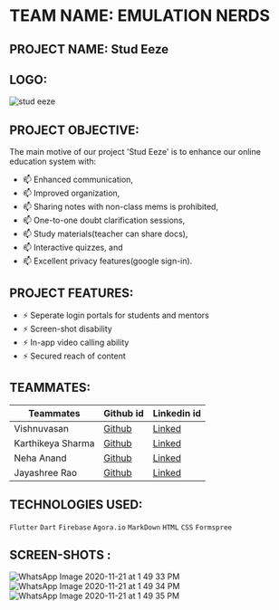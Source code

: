 # TEAM NAME: EMULATION NERDS

## PROJECT NAME: Stud Eeze

## LOGO:
![stud eeze](https://user-images.githubusercontent.com/64918181/99865607-02332e80-2bd1-11eb-97f6-de39e6dd7eb5.jpg)

## PROJECT OBJECTIVE:
The main motive of our project 'Stud Eeze' is to enhance our online education system with: 
- 📫  Enhanced communication,
- 📫  Improved organization,
- 📫  Sharing notes with non-class mems is prohibited,
- 📫  One-to-one doubt clarification sessions,
- 📫  Study materials(teacher can share docs), 
- 📫  Interactive quizzes, and
- 📫  Excellent privacy features(google sign-in).

## PROJECT FEATURES:
- ⚡ Seperate login portals for students and mentors
- ⚡ Screen-shot disability
- ⚡ In-app video calling ability
- ⚡ Secured reach of content

## TEAMMATES:
| Teammates | Github id | Linkedin id 
| --- | --- | ---
| Vishnuvasan | [Github](https://github.com/Cipher-unhsiV "Vishnu profile") | [Linked](https://www.linkedin.com/in/vishnuvasan-srinivasan-0b2012194/ "Vishnu")
| Karthikeya Sharma | [Github](https://github.com/savagecarol "Karthikeya profile") | [Linked](https://www.linkedin.com/in/savagecarol/ "Karthikey")
| Neha Anand | [Github](https://github.com/NehaAnand28 "Neha profile") | [Linked](https://www.linkedin.com/in/neha-anand-927157200/ "Neha")
| Jayashree Rao | [Github](https://github.com/Jayashreerao15 "Jayashree profile") | [Linked](https://www.linkedin.com/in/jayashree-rao-7a4a461b8/ "Jayashree")

## TECHNOLOGIES USED:
```Flutter``` ```Dart``` ```Firebase``` ```Agora.io``` ```MarkDown``` ```HTML``` ```CSS``` ```Formspree```
 
## SCREEN-SHOTS :
![WhatsApp Image 2020-11-21 at 1 49 33 PM](https://user-images.githubusercontent.com/64918181/99874155-78548700-2c0b-11eb-995c-6d74bbcb90d6.jpeg) 
![WhatsApp Image 2020-11-21 at 1 49 34 PM](https://user-images.githubusercontent.com/64918181/99874160-7e4a6800-2c0b-11eb-8d86-d1be6674471a.jpeg)
![WhatsApp Image 2020-11-21 at 1 49 35 PM](https://user-images.githubusercontent.com/64918181/99874164-81ddef00-2c0b-11eb-946d-f640fa7d5a59.jpeg)



